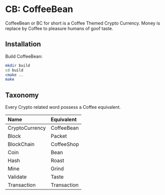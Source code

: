 # CB: CoffeeBean

CoffeeBean or BC for short is a Coffee Themed Crypto Currency.
Money is replace by Coffee to pleasure humans of goof taste.

## Installation

Build CoffeeBean:

```sh
mkdir build
cd build
cmake ..
make
```

## Taxonomy

Every Crypto related word possess a Coffee equivalent.

|Name          |Equivalent |
|:-------------|:----------|
|CryptoCurrency|CoffeeBean |
|Block         |Packet     |
|BlockChain    |CoffeeShop |
|Coin          |Bean       |
|Hash          |Roast      |
|Mine          |Grind      |
|Validate      |Taste      |
|Transaction   |Transaction|
